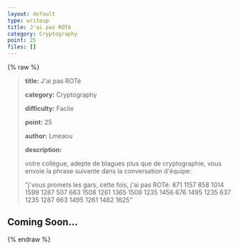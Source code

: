 ```yaml
---
layout: default
type: writeup
title: J'ai pas ROTé
category: Cryptography
point: 25
files: []
---
```


{% raw %}
> **title:** J'ai pas ROTé
>
> **category:** Cryptography
>
> **difficulty:** Facile
>
> **point:** 25
>
> **author:** Lmeaou
>
> **description:**
>
> votre collègue, adepte de blagues plus que de cryptographie, vous envoie la phrase suivante dans la conversation d'équipe:
>
> "j'vous promets les gars, cette fois, j'ai pas ROTé: 871 1157 858 1014 1599 1287 507 663 1508 1261 1365 1508 1235 1456 676 1495 1235 637 1235 1287 663 1495 1261 1482 1625"
>
> 

## Coming Soon...

{% endraw %}
